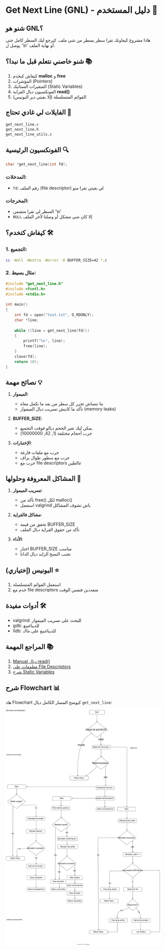 # Get Next Line (GNL) - دليل المستخدم 🚀

## شنو هو GNL؟ 
هادا مشروع كيعاونك تقرا سطر بسطر من شي ملف. كيرجع ليك السطر كامل حتى يوصل ل '\n' أو نهاية الملف.

## شنو خاصني نتعلم قبل ما نبدا؟ 📚
1. كيفاش كيخدم **malloc** و **free**
2. المؤشرات (Pointers)
3. المتغيرات الستاتيك (Static Variables)
4. الفونكسيون ديال القراية **read()**
5. القوائم المتسلسلة (إلا بغيتي دير البونيس)

## الفايلات لي غادي تحتاج 📂
```
get_next_line.c
get_next_line.h
get_next_line_utils.c
```

## الفونكسيون الرئيسية 🔍
```c
char *get_next_line(int fd);
```

### المدخلات:
- `fd`: رقم الملف (file descriptor) لي بغيتي تقرا منو

### المخرجات:
- السطر لي تقرا متضمن '\n'
- `NULL` إلا كان شي مشكل أو وصلنا لأخر الملف

## كيفاش كتخدم؟ 🛠️

### 1. التجميع:
```bash
cc -Wall -Wextra -Werror -D BUFFER_SIZE=42 *.c
```

### 2. مثال بسيط:
```c
#include "get_next_line.h"
#include <fcntl.h>
#include <stdio.h>

int main()
{
    int fd = open("test.txt", O_RDONLY);
    char *line;

    while ((line = get_next_line(fd)))
    {
        printf("%s", line);
        free(line);
    }
    close(fd);
    return (0);
}
```

## نصائح مهمة 💡

1. **الميموار**: 
   - ما تنساش تحرر كل سطر من بعد ما تكمل معاه
   - تأكد ما كاينش تسريب ديال الميموار (memory leaks)

2. **BUFFER_SIZE**:
   - يمكن ليك تغير الحجم ديالو فوقت التجميع
   - جرب أحجام مختلفة (1, 42, 10000000)

3. **الإختبارات**:
   - جرب مع ملفات فارغة
   - جرب مع سطور طوال بزاف
   - جرب مع file descriptors غالطين

## المشاكل المعروفة وحلولها 🔧

1. **تسريب الميموار**:
   - تأكد من free() لكل malloc()
   - استعمل valgrind باش تشوف المشاكل

2. **مشاكل فالقراية**:
   - تحقق من قيمة BUFFER_SIZE
   - تأكد من حقوق القراية ديال الملف

3. **الأداء**:
   - اختار BUFFER_SIZE مناسب
   - تجنب النسخ الزايد ديال الداتا

## البونيس (إختياري) ⭐
1. استعمل القوائم المتسلسلة
2. خدم مع file descriptors متعددين فنفس الوقت

## أدوات مفيدة 🛠️
- valgrind: للبحث على تسريب الميموار
- gdb: للديباغينغ
- lldb: للديباغينغ على ماك

## المراجع المهمة 📚
1. [Manual ديال read()](https://man7.org/linux/man-pages/man2/read.2.html)
2. [معلومات على File Descriptors](https://en.wikipedia.org/wiki/File_descriptor)
3. [شرح Static Variables](https://en.wikipedia.org/wiki/Static_variable)
## شرح Flowchart 📊

هاد Flowchart كيوضح المسار الكامل ديال `get_next_line`:

![Logo](https://github.com/elbardii/get_next_line/blob/master/GNL.drawio.svg)
